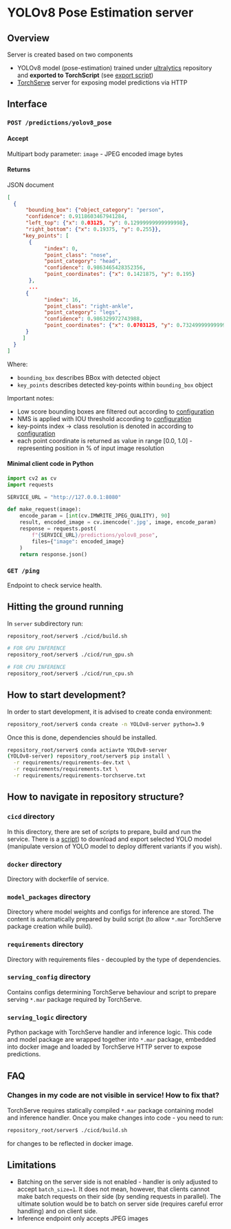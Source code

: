 # YOLOv8 Pose Estimation server

## Overview
Server is created based on two components
* YOLOv8 model (pose-estimation) trained under [ultralytics](https://github.com/ultralytics/ultralytics) 
repository and **exported to TorchScript** (see [export script](./cicd/prepare_model_package.py))
* [TorchServe](https://pytorch.org/serve/) server for exposing model predictions via HTTP

## Interface

### `POST /predictions/yolov8_pose`

#### Accept
Multipart body parameter: `image` - JPEG encoded image bytes

#### Returns
JSON document
```json
[
  {
      "bounding_box": {"object_category": "person",
      "confidence": 0.9118603467941284,
      "left_top": {"x": 0.03125, "y": 0.12999999999999998},
      "right_bottom": {"x": 0.19375, "y": 0.255}},
     "key_points": [
       {
            "index": 0,
            "point_class": "nose",
            "point_category": "head",
            "confidence": 0.9863465428352356,
            "point_coordinates": {"x": 0.1421875, "y": 0.195}
       },
       ...
      {
            "index": 16,
            "point_class": "right-ankle",
            "point_category": "legs",
            "confidence": 0.986329972743988,
            "point_coordinates": {"x": 0.0703125, "y": 0.7324999999999999}
      }
     ]
  }
]
```

Where:
* `bounding_box` describes BBox with detected object
* `key_points` describes detected key-points within `bounding_box` object

Important notes:
* Low score bounding boxes are filtered out according to [configuration](./model_packages/yolov8/config.json)
* NMS is applied with IOU threshold according to [configuration](./model_packages/yolov8/config.json)
* key-points index -> class resolution is denoted in according to [configuration](./model_packages/yolov8/config.json)
* each point coordinate is returned as value in range [0.0, 1.0] - representing position in % of input image resolution

#### Minimal client code in Python
```python
import cv2 as cv
import requests

SERVICE_URL = "http://127.0.0.1:8080"

def make_request(image):
    encode_param = [int(cv.IMWRITE_JPEG_QUALITY), 90]
    result, encoded_image = cv.imencode('.jpg', image, encode_param)
    response = requests.post(
        f"{SERVICE_URL}/predictions/yolov8_pose",
        files={"image": encoded_image}
    )
    return response.json()
```

### `GET /ping`
Endpoint to check service health.

## Hitting the ground running
In `server` subdirectory run:
```bash
repository_root/server$ ./cicd/build.sh

# FOR GPU INFERENCE
repository_root/server$ ./cicd/run_gpu.sh

# FOR CPU INFERENCE
repository_root/server$ ./cicd/run_cpu.sh
```

## How to start development?
In order to start development, it is advised to create conda environment:
```bash
repository_root/server$ conda create -n YOLOv8-server python=3.9
```

Once this is done, dependencies should be installed.
```bash
repository_root/server$ conda actiavte YOLOv8-server
(YOLOv8-server) repository_root/server$ pip install \
  -r requirements/requirements-dev.txt \
  -r requirements/requirements.txt \
  -r requirements/requirements-torchserve.txt
```

## How to navigate in repository structure?

### `cicd` directory
In this directory, there are set of scripts to prepare, build and run the service. There is 
a [script](./cicd/prepare_model_package.py)) to download and export selected YOLO model (manipulate
version of YOLO model to deploy different variants if you wish).

### `docker` directory
Directory with dockerfile of service.

### `model_packages` directory
Directory where model weights and configs for inference are stored. The content is automatically
prepared by build script (to allow `*.mar` TorchServe package creation while build).

### `requirements` directory
Directory with requirements files - decoupled by the type of dependencies.

### `serving_config` directory
Contains configs determining TorchServe behaviour and script to prepare serving `*.mar` package
required by TorchServe.

### `serving_logic` directory
Python package with TorchServe handler and inference logic. This code and model package are wrapped 
together into `*.mar` package, embedded into docker image and loaded by TorchServe HTTP server to
expose predictions.

## FAQ

### Changes in my code are not visible in service! How to fix that?
TorchServe requires statically compiled `*.mar` package containing model and inference handler.
Once you make changes into code - you need to run:
```bash
repository_root/server$ ./cicd/build.sh
```
for changes to be reflected in docker image.

## Limitations
* Batching on the server side is not enabled - handler is only adjusted to accept `batch_size=1`. It does not
mean, however, that clients cannot make batch requests on their side (by sending requests in parallel). The ultimate
solution would be to batch on server side (requires careful error handling) and on client side.
* Inference endpoint only accepts JPEG images
